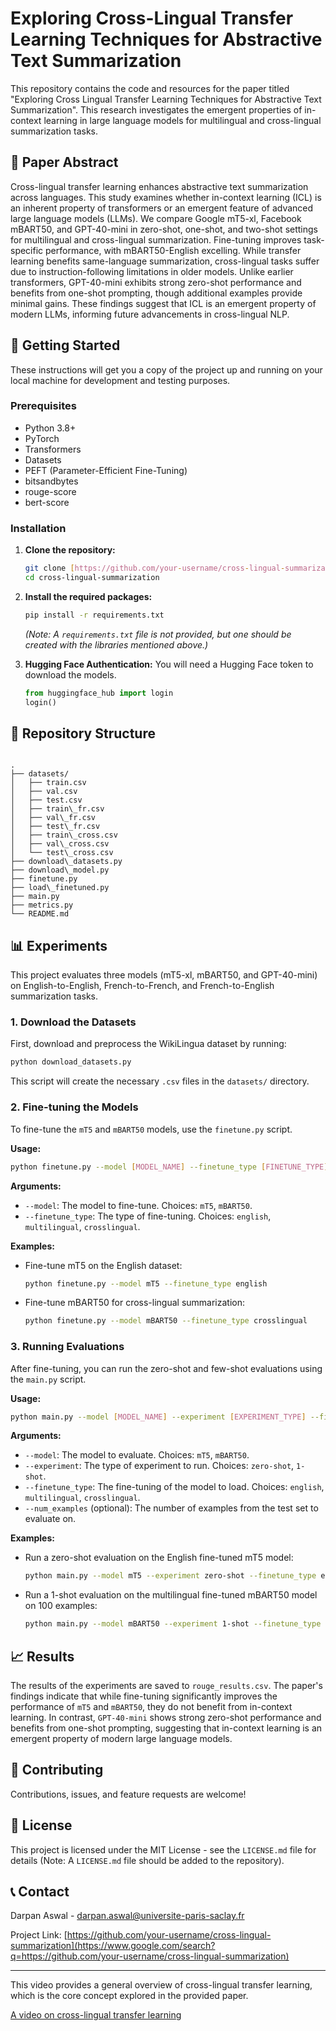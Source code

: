 # Exploring Cross-Lingual Transfer Learning Techniques for Abstractive Text Summarization

This repository contains the code and resources for the paper titled "Exploring Cross Lingual Transfer Learning Techniques for Abstractive Text Summarization". This research investigates the emergent properties of in-context learning in large language models for multilingual and cross-lingual summarization tasks.

## 📝 Paper Abstract

Cross-lingual transfer learning enhances abstractive text summarization across languages. This study examines whether in-context learning (ICL) is an inherent property of transformers or an emergent feature of advanced large language models (LLMs). We compare Google mT5-xl, Facebook mBART50, and GPT-40-mini in zero-shot, one-shot, and two-shot settings for multilingual and cross-lingual summarization. Fine-tuning improves task-specific performance, with mBART50-English excelling. While transfer learning benefits same-language summarization, cross-lingual tasks suffer due to instruction-following limitations in older models. Unlike earlier transformers, GPT-40-mini exhibits strong zero-shot performance and benefits from one-shot prompting, though additional examples provide minimal gains. These findings suggest that ICL is an emergent property of modern LLMs, informing future advancements in cross-lingual NLP.

## 🚀 Getting Started

These instructions will get you a copy of the project up and running on your local machine for development and testing purposes.

### Prerequisites

* Python 3.8+
* PyTorch
* Transformers
* Datasets
* PEFT (Parameter-Efficient Fine-Tuning)
* bitsandbytes
* rouge-score
* bert-score

### Installation

1.  **Clone the repository:**
    ```bash
    git clone [https://github.com/your-username/cross-lingual-summarization.git](https://github.com/your-username/cross-lingual-summarization.git)
    cd cross-lingual-summarization
    ```

2.  **Install the required packages:**
    ```bash
    pip install -r requirements.txt
    ```
    *(Note: A `requirements.txt` file is not provided, but one should be created with the libraries mentioned above.)*

3.  **Hugging Face Authentication:**
    You will need a Hugging Face token to download the models.
    ```python
    from huggingface_hub import login
    login()
    ```

## 📂 Repository Structure

````

.
├── datasets/
│   ├── train.csv
│   ├── val.csv
│   ├── test.csv
│   ├── train\_fr.csv
│   ├── val\_fr.csv
│   ├── test\_fr.csv
│   ├── train\_cross.csv
│   ├── val\_cross.csv
│   └── test\_cross.csv
├── download\_datasets.py
├── download\_model.py
├── finetune.py
├── load\_finetuned.py
├── main.py
├── metrics.py
└── README.md

````

## 📊 Experiments

This project evaluates three models (mT5-xl, mBART50, and GPT-40-mini) on English-to-English, French-to-French, and French-to-English summarization tasks.

### 1. Download the Datasets

First, download and preprocess the WikiLingua dataset by running:

```bash
python download_datasets.py
````

This script will create the necessary `.csv` files in the `datasets/` directory.

### 2\. Fine-tuning the Models

To fine-tune the `mT5` and `mBART50` models, use the `finetune.py` script.

**Usage:**

```bash
python finetune.py --model [MODEL_NAME] --finetune_type [FINETUNE_TYPE]
```

**Arguments:**

  * `--model`: The model to fine-tune. Choices: `mT5`, `mBART50`.
  * `--finetune_type`: The type of fine-tuning. Choices: `english`, `multilingual`, `crosslingual`.

**Examples:**

  * Fine-tune mT5 on the English dataset:
    ```bash
    python finetune.py --model mT5 --finetune_type english
    ```
  * Fine-tune mBART50 for cross-lingual summarization:
    ```bash
    python finetune.py --model mBART50 --finetune_type crosslingual
    ```

### 3\. Running Evaluations

After fine-tuning, you can run the zero-shot and few-shot evaluations using the `main.py` script.

**Usage:**

```bash
python main.py --model [MODEL_NAME] --experiment [EXPERIMENT_TYPE] --finetune_type [FINETUNE_TYPE] [--num_examples NUM_EXAMPLES]
```

**Arguments:**

  * `--model`: The model to evaluate. Choices: `mT5`, `mBART50`.
  * `--experiment`: The type of experiment to run. Choices: `zero-shot`, `1-shot`.
  * `--finetune_type`: The fine-tuning of the model to load. Choices: `english`, `multilingual`, `crosslingual`.
  * `--num_examples` (optional): The number of examples from the test set to evaluate on.

**Examples:**

  * Run a zero-shot evaluation on the English fine-tuned mT5 model:
    ```bash
    python main.py --model mT5 --experiment zero-shot --finetune_type english
    ```
  * Run a 1-shot evaluation on the multilingual fine-tuned mBART50 model on 100 examples:
    ```bash
    python main.py --model mBART50 --experiment 1-shot --finetune_type multilingual --num_examples 100
    ```

## 📈 Results

The results of the experiments are saved to `rouge_results.csv`. The paper's findings indicate that while fine-tuning significantly improves the performance of `mT5` and `mBART50`, they do not benefit from in-context learning. In contrast, `GPT-40-mini` shows strong zero-shot performance and benefits from one-shot prompting, suggesting that in-context learning is an emergent property of modern large language models.

## 🤝 Contributing

Contributions, issues, and feature requests are welcome\!

## 📜 License

This project is licensed under the MIT License - see the `LICENSE.md` file for details (Note: A `LICENSE.md` file should be added to the repository).

## 📞 Contact

Darpan Aswal - darpan.aswal@universite-paris-saclay.fr

Project Link: [https://github.com/your-username/cross-lingual-summarization](https://www.google.com/search?q=https://github.com/your-username/cross-lingual-summarization)

-----

This video provides a general overview of cross-lingual transfer learning, which is the core concept explored in the provided paper.

[A video on cross-lingual transfer learning](https://www.google.com/search?q=https://www.youtube.com/watch%3Fv%3Df-M-v2p-2-E)

```
```
